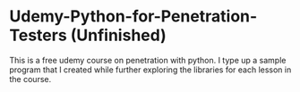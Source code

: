 # Udemy-Python-for-Penetration-Testers (Unfinished)
This is a free udemy course on penetration with python. I type up a sample program that I created while further exploring the libraries for each lesson in the course.
